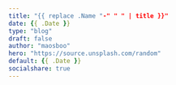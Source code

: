 ```yaml
---
title: "{{ replace .Name "-" " " | title }}"
date: {{ .Date }}
type: "blog"
draft: false
author: "maosboo"
hero: "https://source.unsplash.com/random"
default: {{ .Date }}
socialshare: true
---
```

